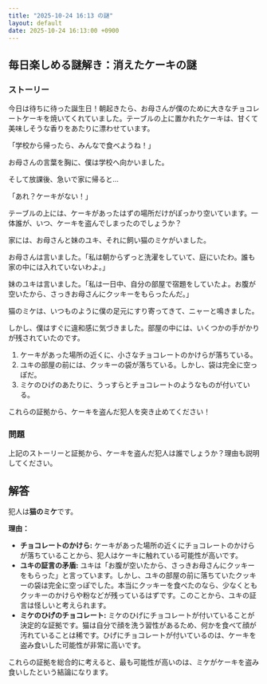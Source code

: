 ```yaml
---
title: "2025-10-24 16:13 の謎"
layout: default
date: 2025-10-24 16:13:00 +0900
---
```

## 毎日楽しめる謎解き：消えたケーキの謎

### ストーリー

今日は待ちに待った誕生日！朝起きたら、お母さんが僕のために大きなチョコレートケーキを焼いてくれていました。テーブルの上に置かれたケーキは、甘くて美味しそうな香りをあたりに漂わせています。

「学校から帰ったら、みんなで食べようね！」

お母さんの言葉を胸に、僕は学校へ向かいました。

そして放課後、急いで家に帰ると…

「あれ？ケーキがない！」

テーブルの上には、ケーキがあったはずの場所だけがぽっかり空いています。一体誰が、いつ、ケーキを盗んでしまったのでしょうか？

家には、お母さんと妹のユキ、それに飼い猫のミケがいました。

お母さんは言いました。「私は朝からずっと洗濯をしていて、庭にいたわ。誰も家の中には入れていないわよ。」

妹のユキは言いました。「私は一日中、自分の部屋で宿題をしていたよ。お腹が空いたから、さっきお母さんにクッキーをもらったんだ。」

猫のミケは、いつものように僕の足元にすり寄ってきて、ニャーと鳴きました。

しかし、僕はすぐに違和感に気づきました。部屋の中には、いくつかの手がかりが残されていたのです。

1. ケーキがあった場所の近くに、小さなチョコレートのかけらが落ちている。
2. ユキの部屋の前には、クッキーの袋が落ちている。しかし、袋は完全に空っぽだ。
3. ミケのひげのあたりに、うっすらとチョコレートのようなものが付いている。

これらの証拠から、ケーキを盗んだ犯人を突き止めてください！

### 問題

上記のストーリーと証拠から、ケーキを盗んだ犯人は誰でしょうか？理由も説明してください。

## 解答

犯人は**猫のミケ**です。

**理由：**

*   **チョコレートのかけら:** ケーキがあった場所の近くにチョコレートのかけらが落ちていることから、犯人はケーキに触れている可能性が高いです。
*   **ユキの証言の矛盾:** ユキは「お腹が空いたから、さっきお母さんにクッキーをもらった」と言っています。しかし、ユキの部屋の前に落ちていたクッキーの袋は完全に空っぽでした。本当にクッキーを食べたのなら、少なくともクッキーのかけらや粉などが残っているはずです。このことから、ユキの証言は怪しいと考えられます。
*   **ミケのひげのチョコレート:** ミケのひげにチョコレートが付いていることが決定的な証拠です。猫は自分で顔を洗う習性があるため、何かを食べて顔が汚れていることは稀です。ひげにチョコレートが付いているのは、ケーキを盗み食いした可能性が非常に高いです。

これらの証拠を総合的に考えると、最も可能性が高いのは、ミケがケーキを盗み食いしたという結論になります。
